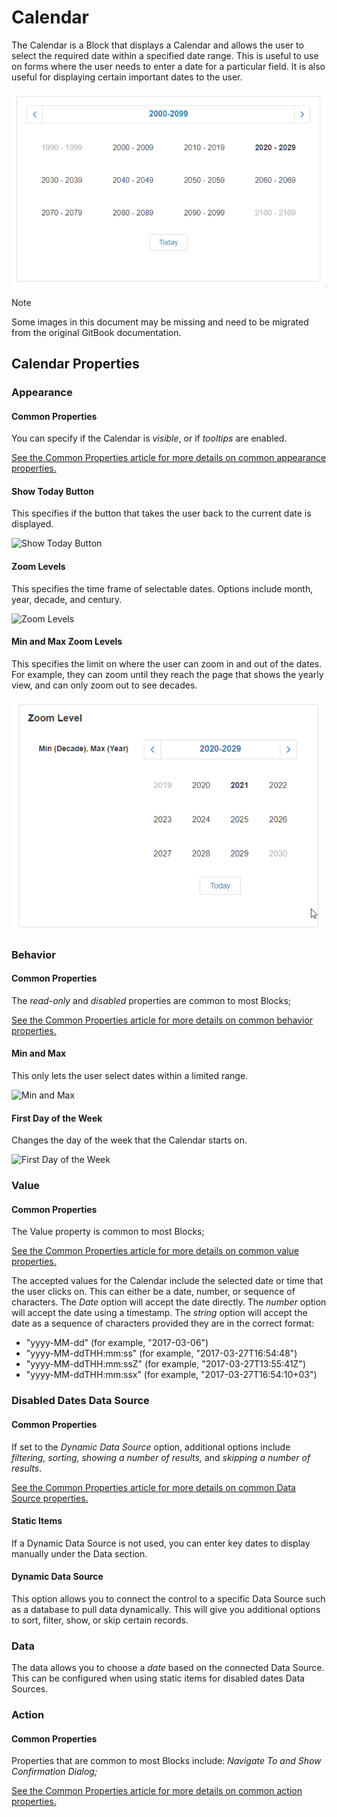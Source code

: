 # Calendar

The Calendar is a Block that displays a Calendar and allows the user to select the required date within a specified date range. This is useful to use on forms where the user needs to enter a date for a particular field. It is also useful for displaying certain important dates to the user.&#x20;

![Calendar](../images/Zoom-all-things.gif)

> [!NOTE]
> Some images in this document may be missing and need to be migrated from the original GitBook documentation.

## Calendar Properties

### Appearance

#### Common Properties

You can specify if the Calendar is _visible_, or if _tooltips_ are enabled.

[See the Common Properties article for more details on common appearance properties.](../common-properties.md#appearance)

#### Show Today Button

This specifies if the button that takes the user back to the current date is displayed.&#x20;

![Show Today Button](../images/image-765.png)

#### Zoom Levels

This specifies the time frame of selectable dates. Options include month, year, decade, and century.

![Zoom Levels](../images/image-887.png)

#### Min and Max Zoom Levels

This specifies the limit on where the user can zoom in and out of the dates. For example, they can zoom until they reach the page that shows the yearly view, and can only zoom out to see decades.

![Min and Max Zoom Levels](../images/rl16vHRad9.gif)

### Behavior

#### Common Properties&#x20;

The _read-only_ and _disabled_ properties are common to most Blocks;

[See the Common Properties article for more details on common behavior properties.](../common-properties.md#behavior)

#### Min and Max

This only lets the user select dates within a limited range.

![Min and Max](../images/image-488.png)

#### First Day of the Week

Changes the day of the week that the Calendar starts on.

![First Day of the Week](../images/image-792.png)

### Value

#### Common Properties

The Value property is common to most Blocks;

[See the Common Properties article for more details on common value properties.](../common-properties.md#behavior-1)

The accepted values for the Calendar include the selected date or time that the user clicks on. This can either be a date, number, or sequence of characters. The _Date_ option will accept the date directly. The _number_ option will accept the date using a timestamp. The _string_ option will accept the date as a sequence of characters provided they are in the correct format:

* "yyyy-MM-dd" (for example, "2017-03-06")
* "yyyy-MM-ddTHH:mm:ss" (for example, "2017-03-27T16:54:48")
* "yyyy-MM-ddTHH:mm:ssZ" (for example, "2017-03-27T13:55:41Z")
* "yyyy-MM-ddTHH:mm:ssx" (for example, "2017-03-27T16:54:10+03")

### Disabled Dates Data Source

#### Common Properties

If set to the _Dynamic Data Source_ option, additional options include _filtering, sorting, showing a number of results,_ and _skipping a number of results_.&#x20;

[See the Common Properties article for more details on common Data Source properties.](../common-properties.md#data-source)

#### Static Items

If a Dynamic Data Source is not used, you can enter key dates to display manually under the Data section.&#x20;

#### Dynamic Data Source

This option allows you to connect the control to a specific Data Source such as a database to pull data dynamically. This will give you additional options to sort, filter, show, or skip certain records. &#x20;

### Data

The data allows you to choose a _date_ based on the connected Data Source. This can be configured when using static items for disabled dates Data Sources.

### Action

#### Common Properties

Properties that are common to most Blocks include: _Navigate To and Show Confirmation Dialog;_

[See the Common Properties article for more details on common action properties.](../common-properties.md#action)
